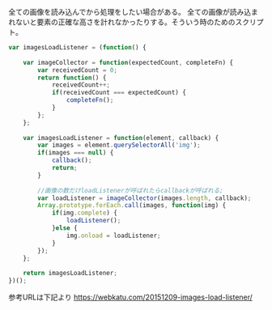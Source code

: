 全ての画像を読み込んでから処理をしたい場合がある。
全ての画像が読み込まれないと要素の正確な高さを計れなかったりする。そういう時のためのスクリプト。

```javascript
var imagesLoadListener = (function() {
 
    var imageCollector = function(expectedCount, completeFn) {
        var receivedCount = 0;
        return function() {
            receivedCount++;
            if(receivedCount === expectedCount) {
                completeFn();
            }
        };
    };
 
    var imagesLoadListener = function(element, callback) {
        var images = element.querySelectorAll('img');
        if(images === null) {
            callback();
            return;
        }
 
        //画像の数だけloadListenerが呼ばれたらcallbackが呼ばれる;
        var loadListener = imageCollector(images.length, callback);
        Array.prototype.forEach.call(images, function(img) {
            if(img.complete) {
                loadListener();
            }else {
                img.onload = loadListener;
            }
        });
    };
 
    return imagesLoadListener;
})();
```

参考URLは下記より
https://webkatu.com/20151209-images-load-listener/
